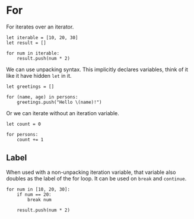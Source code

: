 # For

For iterates over an iterator.

```stick
let iterable = [10, 20, 30]
let result = []

for num in iterable:
    result.push(num * 2)
```

We can use unpacking syntax. This implicitly declares variables, think of it like it have hidden `let` in it.

```stick
let greetings = []

for (name, age) in persons:
    greetings.push("Hello \(name)!")
```

Or we can iterate without an iteration variable.

```stick
let count = 0

for persons:
    count += 1
```

## Label

When used with a non-unpacking iteration variable, that variable also doubles as the label of the for loop. It can be used on `break` and `continue`.

```stick
for num in [10, 20, 30]:
    if num == 20:
        break num

    result.push(num * 2)
```
